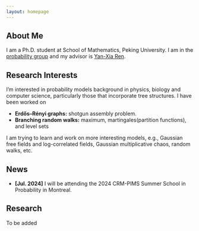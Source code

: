 ```yaml
---
layout: homepage
---
```


## About Me

I am a Ph.D. student at School of Mathematics, Peking University. I am in the [probability group](https://pkuprobability.com) and my advisor is [Yan-Xia Ren](https://www.math.pku.edu.cn/teachers/renyx/index.htm).

## Research Interests
 I’m interested in probability models background in physics, biology and computer science,  particularly those that incorporate tree structures. I have been worked on 
- **Erdős–Rényi graphs:** shotgun assembly problem. 
- **Branching random walks:** maximum, martingales(partition functions), and level sets

I am trying to learn and work on more interesting models, e.g., Gaussian free fields and log-correlated fields, Gaussian multiplicative chaos, random walks, etc.

## News
- **[Jul. 2024]** I will be attending the 2024 CRM-PIMS Summer School in Probability in Montreal.


## Research

To be added
<!-- {% include_relative_includes/publications.md %} -->

<!-- {% include_relative _includes/services.md %} -->
